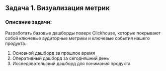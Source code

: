 ## Задача 1. Визуализация метрик

### Описание задачи:
Разработать базовые дашборды поверх Clickhouse, которые покрывают собой ключевые аудиторные метрики и ключевые события нашего продукта.
1) Основной дашборд за прошлое время
2) Оперативный дашборд за сегодняшний день
3) Исследовательский дашборд для понимания продукта
